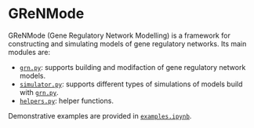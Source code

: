# GReNMode

GReNMode (Gene Regulatory Network Modelling) is a framework for constructing and simulating models of gene regulatory networks. Its main modules are:

* [`grn.py`](grn.py): supports building and modifaction of gene regulatory network models.
* [`simulator.py`](simulator.py): supports different types of simulations of models build with [`grn.py`](grn.py).
* [`helpers.py`](helpers.py): helper functions.

Demonstrative examples are provided in [`examples.ipynb`](examples.ipynb).